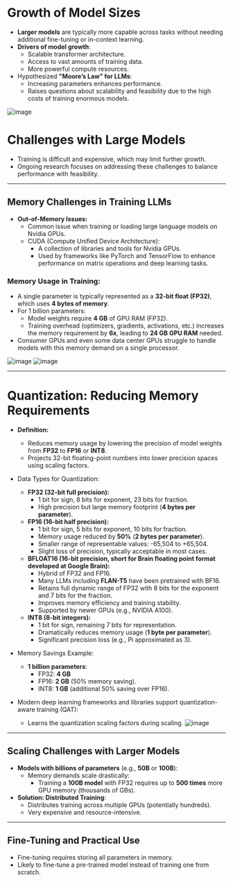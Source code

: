 # Growth of Model Sizes
- **Larger models** are typically more capable across tasks without needing additional fine-tuning or in-context learning.
- **Drivers of model growth**:
  - Scalable transformer architecture.
  - Access to vast amounts of training data.
  - More powerful compute resources.
- Hypothesized **"Moore’s Law" for LLMs**:
  - Increasing parameters enhances performance.
  - Raises questions about scalability and feasibility due to the high costs of training enormous models.

![image](https://github.com/user-attachments/assets/b0ff414a-dd13-4fdc-9c47-cef77142aa92)

# Challenges with Large Models
- Training is difficult and expensive, which may limit further growth.
- Ongoing research focuses on addressing these challenges to balance performance with feasibility.

---

## Memory Challenges in Training LLMs
- **Out-of-Memory Issues:**
    - Common issue when training or loading large language models on Nvidia GPUs.
    - CUDA (Compute Unified Device Architecture):
        - A collection of libraries and tools for Nvidia GPUs.
        - Used by frameworks like PyTorch and TensorFlow to enhance performance on matrix operations and deep learning tasks.

### Memory Usage in Training:
- A single parameter is typically represented as a **32-bit float (FP32)**, which uses **4 bytes of memory**.
- For 1 billion parameters:
  - Model weights require **4 GB** of GPU RAM (FP32).
  - Training overhead (optimizers, gradients, activations, etc.) increases the memory requirement by **6x**, leading to **24 GB GPU RAM** needed.
- Consumer GPUs and even some data center GPUs struggle to handle models with this memory demand on a single processor.

![image](https://github.com/user-attachments/assets/d39934a6-d3cd-48f9-8d9b-d21bd2850ea4)
![image](https://github.com/user-attachments/assets/c2eee4fc-b09b-4485-adca-9356934c8b1a)

---

# Quantization: Reducing Memory Requirements
- **Definition:**
    - Reduces memory usage by lowering the precision of model weights from **FP32** to **FP16** or **INT8**.
    - Projects 32-bit floating-point numbers into lower precision spaces using scaling factors.

- Data Types for Quantization:
    - **FP32 (32-bit full precision):**
        - 1 bit for sign, 8 bits for exponent, 23 bits for fraction.
        - High precision but large memory footprint (**4 bytes per parameter**).
    - **FP16 (16-bit half precision):**
        - 1 bit for sign, 5 bits for exponent, 10 bits for fraction.
        - Memory usage reduced by **50%** (**2 bytes per parameter**).
        - Smaller range of representable values: -65,504 to +65,504.
        - Slight loss of precision, typically acceptable in most cases.
    - **BFLOAT16 (16-bit precision, short for Brain floating point format developed at Google Brain):**
        - Hybrid of FP32 and FP16.
        - Many LLMs including **FLAN-T5** have been pretrained with BF16.
        - Retains full dynamic range of FP32 with 8 bits for the exponent and 7 bits for the fraction.
        - Improves memory efficiency and training stability.
        - Supported by newer GPUs (e.g., NVIDIA A100).
    - **INT8 (8-bit integers):**
        - 1 bit for sign, remaining 7 bits for representation.
        - Dramatically reduces memory usage (**1 byte per parameter**).
        - Significant precision loss (e.g., Pi approximated as 3).

- Memory Savings Example:
    - **1 billion parameters**:
        - FP32: **4 GB**
        - FP16: **2 GB** (50% memory saving).
        - INT8: **1 GB** (additional 50% saving over FP16).

- Modern deep learning frameworks and libraries support quantization-aware training (QAT):
    - Learns the quantization scaling factors during scaling.
![image](https://github.com/user-attachments/assets/e40f2132-d686-410a-a216-c21047c93969)

---

## Scaling Challenges with Larger Models
- **Models with billions of parameters** (e.g., **50B** or **100B**):
  - Memory demands scale drastically:
    - Training a **100B model** with FP32 requires up to **500 times** more GPU memory (thousands of GBs).
- **Solution: Distributed Training**:
  - Distributes training across multiple GPUs (potentially hundreds).
  - Very expensive and resource-intensive.

---

## Fine-Tuning and Practical Use
- Fine-tuning requires storing all parameters in memory.
- Likely to fine-tune a pre-trained model instead of training one from scratch.

